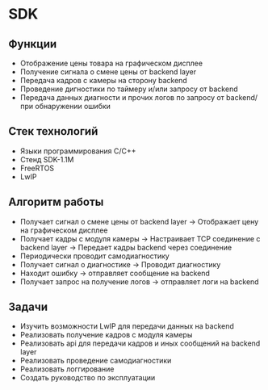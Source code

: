# SDK

## Функции

* Отображение цены товара на графическом дисплее
* Получение сигнала о смене цены от backend layer
* Передача кадров с камеры на сторону backend
* Проведение дигностики по таймеру и/или запросу от backend
* Передача данных диагности и прочих логов по запросу от backend/при обнаружении ошибки

## Стек технологий

* Языки программирования C/C++
* Стенд SDK-1.1M
* FreeRTOS
* LwIP

## Алгоритм работы

* Получает сигнал о смене цены от backend layer -> Отображает цену на графическом дисплее
* Получает кадры с модуля камеры -> Настраивает TCP соединение с backend layer -> Передает кадры backend через соединение
* Периодически проводит самодиагностику
* Получает сигнал о диагностике -> Проводит диагностику
* Находит ошибку -> отправляет сообщение на backend
* Получает запрос на получение логов -> отправляет логи на backend

## Задачи

* Изучить возможности LwIP для передачи данных на backend
* Реализовать получение кадров с модуля камеры
* Реализовать api для передачи кадров и иных сообщений на backend layer
* Реализовать проведение самодиагностики
* Реализовать логгирование
* Создать руководство по эксплуатации

